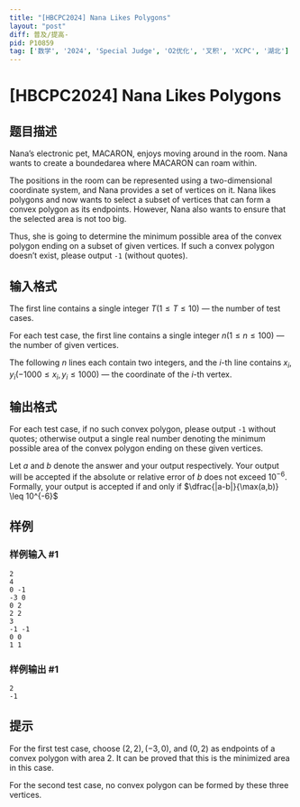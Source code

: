 ```yaml
---
title: "[HBCPC2024] Nana Likes Polygons"
layout: "post"
diff: 普及/提高-
pid: P10859
tag: ['数学', '2024', 'Special Judge', 'O2优化', '叉积', 'XCPC', '湖北']
---
```

# [HBCPC2024] Nana Likes Polygons
## 题目描述

Nana’s electronic pet, MACARON, enjoys moving around in the room. Nana wants to create a boundedarea where MACARON can roam within.

The positions in the room can be represented using a two-dimensional coordinate system, and Nana provides a set of vertices on it. Nana likes polygons and now wants to select a subset of vertices that can form a convex polygon as its endpoints. However, Nana also wants to ensure that the selected area is not too big.

Thus, she is going to determine the minimum possible area of the convex polygon ending on a subset of given vertices. If such a convex polygon doesn’t exist, please output `-1` (without quotes).
## 输入格式

The first line contains a single integer $T (1 \leq T \leq 10)$ — the number of test cases.

For each test case, the first line contains a single integer $n (1 \leq n \leq 100)$ — the number of given vertices.

The following $n$ lines each contain two integers, and the $i$-th line contains $x_i, y_i (-1000 \leq x_i, y_i \leq 1000)$ — the coordinate of the $i$-th vertex.
## 输出格式

For each test case, if no such convex polygon, please output `-1` without quotes; otherwise output a single real number denoting the minimum possible area of the convex polygon ending on these given vertices.

Let $a$ and $b$ denote the answer and your output respectively. Your output will be accepted if the absolute or relative error of $b$ does not exceed $10^{-6}$. Formally, your output is accepted if and only if $\dfrac{|a-b|}{\max(a,b)} \leq 10^{-6}$
## 样例

### 样例输入 #1
```
2
4
0 -1
-3 0
0 2
2 2
3
-1 -1
0 0
1 1
```
### 样例输出 #1
```
2
-1
```
## 提示

For the first test case, choose $(2, 2), (−3, 0)$, and $(0, 2)$ as endpoints of a convex polygon with area $2$. It can be proved that this is the minimized area in this case.

For the second test case, no convex polygon can be formed by these three vertices.

